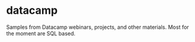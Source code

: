 # datacamp
Samples from Datacamp webinars, projects, and other materials. Most for the moment are SQL based. 
